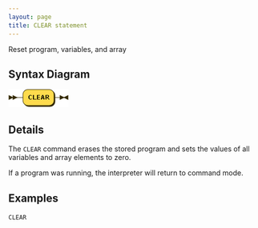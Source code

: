 ```yaml
---
layout: page
title: CLEAR statement
---
```


Reset program, variables, and array


## Syntax Diagram

![Syntax diagram](/diagram/CLEAR-statement.png)


## Details

The `CLEAR` command erases the stored program and sets the values of all variables and array elements to zero.

If a program was running, the interpreter will return to command mode.


## Examples

    CLEAR

